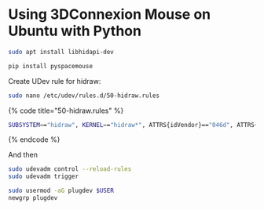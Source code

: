 # Using 3DConnexion Mouse on Ubuntu with Python

```bash
sudo apt install libhidapi-dev
```

```bash
pip install pyspacemouse
```



Create UDev rule for hidraw:

```bash
sudo nano /etc/udev/rules.d/50-hidraw.rules
```

{% code title="50-hidraw.rules" %}
```bash
SUBSYSTEM=="hidraw", KERNEL=="hidraw*", ATTRS{idVendor}=="046d", ATTRS{idProduct}=="c626", GROUP:="users", MODE:="0666"
```
{% endcode %}

And then

```bash
sudo udevadm control --reload-rules
sudo udevadm trigger
```





```bash
sudo usermod -aG plugdev $USER
newgrp plugdev
```



